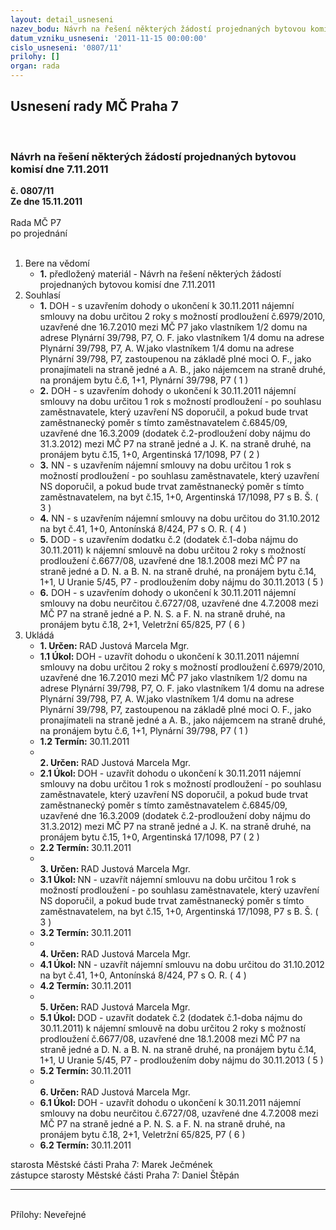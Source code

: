 ```yaml
---
layout: detail_usneseni
nazev_bodu: Návrh na řešení některých žádostí projednaných bytovou komisí dne 7.11.2011
datum_vzniku_usneseni: '2011-11-15 00:00:00'
cislo_usneseni: '0807/11'
prilohy: []
organ: rada
---
```

<div id="ucUsn_pList" class="usn">
	<span><h2>Usnesení rady MČ Praha 7 </h2>
<br></span><div class="standBody">
<span><h3>Návrh na řešení některých žádostí projednaných bytovou komisí dne 7.11.2011</h3></span><div class="center">
		<strong>č. 0807/11</strong><br>
	</div>
<div class="center">
		<strong>Ze dne 15.11.2011</strong><br><br>
	</div>Rada MČ P7<br> po projednání<br><br><ol>
<li>Bere na vědomí<ul><li>
<strong>1.</strong> předložený materiál - Návrh na řešení některých žádostí projednaných bytovou komisí dne 7.11.2011</li></ul>
</li>
<li>Souhlasí<ul>
<li>
<strong>1.</strong> DOH - s uzavřením dohody o ukončení k 30.11.2011 nájemní smlouvy na dobu určitou 2 roky s možností prodloužení č.6979/2010, uzavřené dne 16.7.2010 mezi MČ P7 jako vlastníkem 1/2 domu na adrese Plynární 39/798, P7, O. F. jako vlastníkem 1/4 domu na adrese Plynární 39/798, P7, A. W.jako vlastníkem 1/4 domu na adrese Plynární 39/798, P7, zastoupenou na základě plné moci O. F., jako pronajímateli na straně jedné a A. B., jako nájemcem na straně druhé, na pronájem bytu č.6, 1+1, Plynární 39/798, P7  ( 1 )</li>
<li>
<strong>2.</strong> DOH - s uzavřením dohody o ukončení k 30.11.2011 nájemní smlouvy na dobu určitou 1 rok s možností prodloužení - po souhlasu zaměstnavatele, který uzavření NS doporučil, a pokud bude trvat zaměstnanecký poměr s tímto zaměstnavatelem č.6845/09, uzavřené dne 16.3.2009 (dodatek č.2-prodloužení doby nájmu do 31.3.2012) mezi MČ P7 na straně jedné a J. K. na straně druhé, na pronájem bytu č.15, 1+0, Argentinská 17/1098, P7  ( 2 )</li>
<li>
<strong>3.</strong> NN - s uzavřením nájemní smlouvy na dobu určitou 1 rok s možností prodloužení - po souhlasu zaměstnavatele, který uzavření NS doporučil, a pokud bude trvat zaměstnanecký poměr s tímto zaměstnavatelem, na byt č.15, 1+0, Argentinská 17/1098, P7 s B. Š.  ( 3 )</li>
<li>
<strong>4.</strong> NN - s uzavřením nájemní smlouvy na dobu určitou do 31.10.2012 na byt č.41, 1+0, Antonínská 8/424, P7 s O. R.  ( 4 )</li>
<li>
<strong>5.</strong> DOD - s uzavřením dodatku č.2 (dodatek č.1-doba nájmu do 30.11.2011) k nájemní smlouvě na dobu určitou 2 roky s možností prodloužení č.6677/08, uzavřené dne 18.1.2008 mezi MČ P7 na straně jedné a D. N. a B. N. na straně druhé, na pronájem bytu č.14, 1+1, U Uranie 5/45, P7 - prodloužením doby nájmu do 30.11.2013  ( 5 )</li>
<li>
<strong>6.</strong> DOH - s uzavřením dohody o ukončení k 30.11.2011 nájemní smlouvy na dobu neurčitou č.6727/08, uzavřené dne 4.7.2008 mezi MČ P7 na straně jedné a P. N. S. a F. N. na straně druhé, na pronájem bytu č.18, 2+1, Veletržní 65/825, P7  ( 6 )</li>
</ul>
</li>
<li>Ukládá<ul>
<li>
<strong>1. Určen: </strong>RAD Justová Marcela Mgr.</li>
<li>
<strong>1.1 Úkol: </strong>DOH - uzavřít dohodu o ukončení k 30.11.2011 nájemní smlouvy na dobu určitou 2 roky s možností prodloužení č.6979/2010, uzavřené dne 16.7.2010 mezi MČ P7 jako vlastníkem 1/2 domu na adrese Plynární 39/798, P7, O. F. jako vlastníkem 1/4 domu na adrese Plynární 39/798, P7, A. W.jako vlastníkem 1/4 domu na adrese Plynární 39/798, P7, zastoupenou na základě plné moci O. F., jako pronajímateli na straně jedné a A. B., jako nájemcem na straně druhé, na pronájem bytu č.6, 1+1, Plynární 39/798, P7  ( 1 )</li>
<li>
<strong>1.2 Termín: </strong>30.11.2011</li>
<li>
<strong><br>2. Určen: </strong>RAD Justová Marcela Mgr.</li>
<li>
<strong>2.1 Úkol: </strong>DOH - uzavřít dohodu o ukončení k 30.11.2011 nájemní smlouvy na dobu určitou 1 rok s možností prodloužení - po souhlasu zaměstnavatele, který uzavření NS doporučil, a pokud bude trvat zaměstnanecký poměr s tímto zaměstnavatelem č.6845/09, uzavřené dne 16.3.2009 (dodatek č.2-prodloužení doby nájmu do 31.3.2012) mezi MČ P7 na straně jedné a J. K. na straně druhé, na pronájem bytu č.15, 1+0, Argentinská 17/1098, P7  ( 2 )</li>
<li>
<strong>2.2 Termín: </strong>30.11.2011</li>
<li>
<strong><br>3. Určen: </strong>RAD Justová Marcela Mgr.</li>
<li>
<strong>3.1 Úkol: </strong>NN - uzavřít nájemní smlouvu na dobu určitou 1 rok s možností prodloužení - po souhlasu zaměstnavatele, který uzavření NS doporučil, a pokud bude trvat zaměstnanecký poměr s tímto zaměstnavatelem, na byt č.15, 1+0, Argentinská 17/1098, P7 s B. Š.  ( 3 )</li>
<li>
<strong>3.2 Termín: </strong>30.11.2011</li>
<li>
<strong><br>4. Určen: </strong>RAD Justová Marcela Mgr.</li>
<li>
<strong>4.1 Úkol: </strong>NN - uzavřít nájemní smlouvu na dobu určitou do 31.10.2012 na byt č.41, 1+0, Antonínská 8/424, P7 s O. R.  ( 4 )</li>
<li>
<strong>4.2 Termín: </strong>30.11.2011</li>
<li>
<strong><br>5. Určen: </strong>RAD Justová Marcela Mgr.</li>
<li>
<strong>5.1 Úkol: </strong>DOD - uzavřít dodatek č.2 (dodatek č.1-doba nájmu do 30.11.2011) k nájemní smlouvě na dobu určitou 2 roky s možností prodloužení č.6677/08, uzavřené dne 18.1.2008 mezi MČ P7 na straně jedné a D. N. a B. N. na straně druhé, na pronájem bytu č.14, 1+1, U Uranie 5/45, P7 - prodloužením doby nájmu do 30.11.2013  ( 5 )</li>
<li>
<strong>5.2 Termín: </strong>30.11.2011</li>
<li>
<strong><br>6. Určen: </strong>RAD Justová Marcela Mgr.</li>
<li>
<strong>6.1 Úkol: </strong>DOH - uzavřít dohodu o ukončení k 30.11.2011 nájemní smlouvy na dobu neurčitou č.6727/08, uzavřené dne 4.7.2008 mezi MČ P7 na straně jedné a P. N. S. a F. N. na straně druhé, na pronájem bytu č.18, 2+1, Veletržní 65/825, P7  ( 6 )</li>
<li>
<strong>6.2 Termín: </strong>30.11.2011</li>
</ul>
</li>
</ol>starosta Městské části Praha 7: Marek Ječmének<br>zástupce starosty Městské části Praha 7: Daniel Štěpán <hr>
<br>Přílohy: Neveřejné</div>
</div>